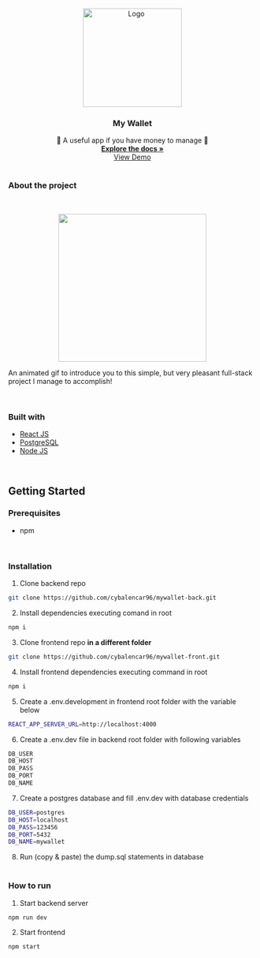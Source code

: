 <br />
<p align="center">
  <a href="/">
    <img src="https://github.com/cybalencar96/mywallet-front/blob/main/public/empty-wallet.png?raw=true" alt="Logo" width="200px" height="auto">
  </a>

<h3 align="center">My Wallet</h3>

  <p align="center">
    💸 A useful app if you have money to manage 💸
    <br />
    <a href="https://github.com/cybalencar96/mywallet-back"><strong>Explore the docs »</strong></a>
    <br />
    <a href="https://mywallet-front-five.vercel.app/">View Demo</a>
    <br />
  </p>
</p>

#

### **About the project**

<br />
<p align="center">
<img src="https://github.com/cybalencar96/mywallet-front/blob/main/public/gif1.gif?raw=true" width="300px">
<p>

An animated gif to introduce you to this simple, but very pleasant full-stack project I manage to accomplish!

<br />

### **Built with**

- [React JS](https://reactjs.org/)
- [PostgreSQL](https://www.postgresql.org/)
- [Node JS](https://nodejs.org/en/)

 <br />

## **Getting Started**

### **Prerequisites**

- npm

<br />

### **Installation**

1.  Clone backend repo

```sh
git clone https://github.com/cybalencar96/mywallet-back.git
```

2. Install dependencies executing comand in root

```sh
npm i
```

3. Clone frontend repo **in a different folder**

```sh
git clone https://github.com/cybalencar96/mywallet-front.git
```

4. Install frontend dependencies executing command in root

```sh
npm i
```

5. Create a .env.development in frontend root folder with the variable below
```sh
REACT_APP_SERVER_URL=http://localhost:4000
```

6. Create a .env.dev file in backend root folder with following variables 
```sh
DB_USER
DB_HOST
DB_PASS
DB_PORT
DB_NAME
```

7. Create a postgres database and fill .env.dev with database credentials
```sh
DB_USER=postgres
DB_HOST=localhost
DB_PASS=123456
DB_PORT=5432
DB_NAME=mywallet
```

8. Run (copy & paste) the dump.sql statements in database
   <br />
   <br />

### **How to run**

1. Start backend server

```sh
npm run dev
```

2. Start frontend

```sh
npm start
```
